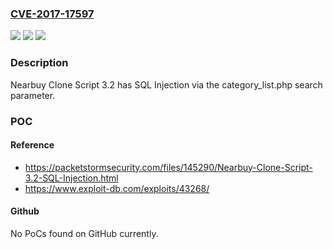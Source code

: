 ### [CVE-2017-17597](https://cve.mitre.org/cgi-bin/cvename.cgi?name=CVE-2017-17597)
![](https://img.shields.io/static/v1?label=Product&message=n%2Fa&color=blue)
![](https://img.shields.io/static/v1?label=Version&message=n%2Fa&color=blue)
![](https://img.shields.io/static/v1?label=Vulnerability&message=n%2Fa&color=brighgreen)

### Description

Nearbuy Clone Script 3.2 has SQL Injection via the category_list.php search parameter.

### POC

#### Reference
- https://packetstormsecurity.com/files/145290/Nearbuy-Clone-Script-3.2-SQL-Injection.html
- https://www.exploit-db.com/exploits/43268/

#### Github
No PoCs found on GitHub currently.

